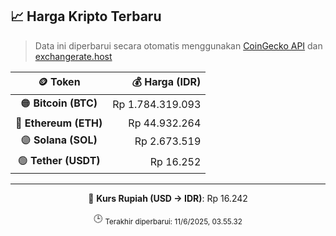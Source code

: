 

<!-- HARGA_KRIPTO -->
## 📈 Harga Kripto Terbaru

> Data ini diperbarui secara otomatis menggunakan [CoinGecko API](https://www.coingecko.com/) dan [exchangerate.host](https://exchangerate.host/)

<div align="center">

| 🪙 Token | 💰 Harga (IDR) |
|:------:|---------------:|
| 🟠 **Bitcoin (BTC)**   | Rp 1.784.319.093 |
| 🔵 **Ethereum (ETH)**  | Rp 44.932.264 |
| 🟣 **Solana (SOL)**    | Rp 2.673.519 |
| 🟢 **Tether (USDT)**   | Rp 16.252 |

---

💱 **Kurs Rupiah (USD → IDR)**: Rp 16.242

🕒 <sub>Terakhir diperbarui: 11/6/2025, 03.55.32</sub>

</div>
<!-- /HARGA_KRIPTO -->